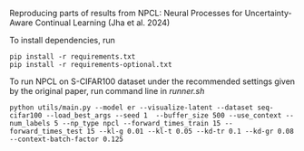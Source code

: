 Reproducing parts of results from NPCL: Neural Processes for Uncertainty-Aware Continual Learning (Jha et al. 2024)

To install dependencies, run
```
pip install -r requirements.txt
pip install -r requirements-optional.txt
```
To run NPCL on S-CIFAR100 dataset under the recommended settings given by the original paper, run command line in _runner.sh_
```
python utils/main.py --model er --visualize-latent --dataset seq-cifar100 --load_best_args --seed 1  --buffer_size 500 --use_context --num_labels 5 --np_type npcl --forward_times_train 15 --forward_times_test 15 --kl-g 0.01 --kl-t 0.05 --kd-tr 0.1 --kd-gr 0.08 --context-batch-factor 0.125
```
